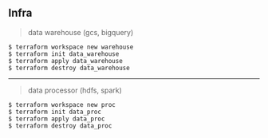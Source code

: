 ## Infra

> data warehouse (gcs, bigquery)
```
$ terraform workspace new warehouse
$ terraform init data_warehouse
$ terraform apply data_warehouse
$ terraform destroy data_warehouse
```

---

> data processor (hdfs, spark)
```
$ terraform workspace new proc
$ terraform init data_proc
$ terraform apply data_proc
$ terraform destroy data_proc
```